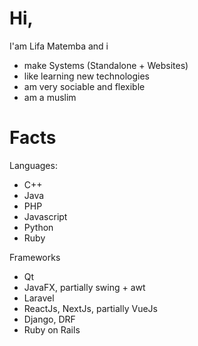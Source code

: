 # Hi, 
I'am Lifa Matemba and i 
- make Systems (Standalone + Websites)
- like learning new technologies
- am very sociable and flexible
- am a muslim

# Facts

  Languages:
 - C++
 - Java
 - PHP
 - Javascript
 - Python
 - Ruby
 
 Frameworks
 - Qt
 - JavaFX, partially swing + awt
 - Laravel
 - ReactJs, NextJs, partially VueJs
 - Django, DRF
 - Ruby on Rails


<!---
lmatemba5/lmatemba5 is a ✨ special ✨ repository because its `README.md` (this file) appears on your GitHub profile.
You can click the Preview link to take a look at your changes.
--->
